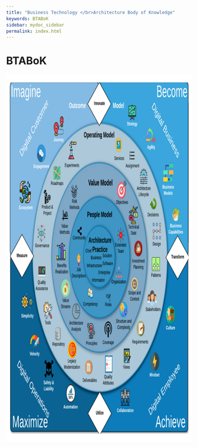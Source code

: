 ```yaml
---
title: "Business Technology </br>Architecture Body of Knowledge"
keywords: BTABoK
sidebar: mydoc_sidebar
permalink: index.html
---
```


<body>
<h1>
    BTABoK
</h1>
<img src="images/BTABoK_map.png" alt="" usemap="#rage_image_map" width="1000" height="1000">
</body>